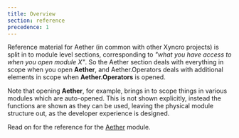 ```yaml
---
title: Overview
section: reference
precedence: 1
---
```


Reference material for Aether (in common with other Xyncro projects) is split in to module level sections, corresponding to *"what you have access to when you open module X"*. So the Aether section deals with everything in scope when you open __Aether__, and Aether.Operators deals with additional elements in scope when __Aether.Operators__ is opened.

Note that opening __Aether__, for example, brings in to scope things in various modules which are auto-opened. This is not shown explicitly, instead the functions are shown as they can be used, leaving the physical module structure out, as the developer experience is designed.

Read on for the reference for the [Aether][aether] module.

[aether]: /aether/reference/core.html

